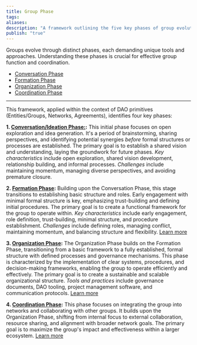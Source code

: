 ```yaml
---
title: Group Phase
tags: 
aliases: 
description: "A framework outlining the five key phases of group evolution, tailored for DAO contexts."
publish: "true"
---
```


Groups evolve through distinct phases, each demanding unique tools and approaches. Understanding these phases is crucial for effective group function and coordination. 

- [Conversation Phase](./conversation.md)
- [Formation Phase](./formation.md)
- [Organization Phase](./organization.md)
- [Coordination Phase](./coordination.md)

---

This framework, applied within the context of DAO primitives (Entities/Groups, Networks, Agreements), identifies four key phases:

**1. [Conversation/Ideation Phase:](notes/primitives/framework/phase/conversation.md):** This initial phase focuses on open exploration and idea generation.  It's a period of brainstorming, sharing perspectives, and identifying potential synergies *before* formal structures or processes are established.  The primary goal is to establish a shared vision and understanding, laying the groundwork for future phases.  *Key characteristics* include open exploration, shared vision development, relationship building, and informal processes.  *Challenges* include maintaining momentum, managing diverse perspectives, and avoiding premature closure. 

**2. [Formation Phase](notes/primitives/framework/phase/formation.md):** Building upon the Conversation Phase, this stage transitions to establishing basic structure and roles.  Early engagement with minimal formal structure is key, emphasizing trust-building and defining initial procedures. The primary goal is to create a functional framework for the group to operate within. *Key characteristics* include early engagement, role definition, trust-building, minimal structure, and procedure establishment. *Challenges* include defining roles, managing conflict, maintaining momentum, and balancing structure and flexibility. [Learn more](formation.md)

**3. [Organization Phase](notes/primitives/framework/phase/organization.md):**  The Organization Phase builds on the Formation Phase, transitioning from a basic framework to a fully established, formal structure with defined processes and governance mechanisms. This phase is characterized by the implementation of clear systems, procedures, and decision-making frameworks, enabling the group to operate efficiently and effectively. The primary goal is to create a sustainable and scalable organizational structure.  *Tools and practices* include governance documents, DAO tooling, project management software, and communication protocols. [Learn more](organization.md)

**4. [Coordination Phase](notes/primitives/framework/phase/coordination.md):** This phase focuses on integrating the group into networks and collaborating with other groups.  It builds upon the Organization Phase, shifting from internal focus to external collaboration, resource sharing, and alignment with broader network goals. The primary goal is to maximize the group's impact and effectiveness within a larger ecosystem. [Learn more](coordination.md)


